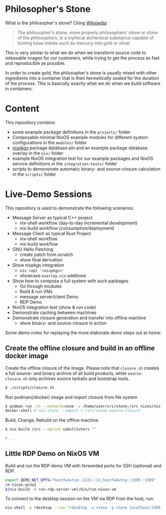 # Philosopher's Stone

What is the philosopher's stone?
Citing [Wikipedia](https://en.wikipedia.org/wiki/Philosopher%27s_stone):

> The philosopher's stone, more properly philosophers' stone or stone of the
> philosophers, is a mythical alchemical substance capable of turning base
> metals such as mercury into gold or silver.

This is very similar to what we do when we transform source code to releasable
images for our customers, while trying to get the process as fast and
reproducible as possible.

In order to create gold, the philosopher's stone is usually mixed with other
ingredients into a container that is then *hermetically sealed* for the duration
of the process.
This is basically exactly what we do when we build software in containers.

# Content

This repository contains:

- some example package definitions in the `projects/` folder
- Composable minimal NixOS example modules for different system configurations
  in the `modules/` folder
- [nixpkgs](https://github.com/nixos/nixpkgs) package database pin and an
  example package database overlay in the `nix/` folder
- example NixOS integration test for our example packages and NixOS service
  definitions in the `integration-tests/` folder
- scripts to demonstrate automatic binary- and source-closure calculation in
  the `scripts/` folder

# Live-Demo Sessions

This repository is used to demonstrate the following scenarios:

- Message Server as typical C++ project
    - nix-shell workflow (day-to-day incremental development)
    - nix-build workflow (consumption/deployment)
- Message Client as typical Rust Project
    - nix-shell workflow
    - nix-build workflow
- GNU Hello Patching
    - create patch from scratch
    - show final derivation
- Show nixpkgs integration
    - `nix repl '<nixpkgs>'`
    - showcase `overlay.nix` additions
- Show how to compose a full system with such packages
    - Go through modules
    - Build & run VMs
    - message server/client Demo
    - RDP Demo
- NixOS integration test (show & run code)
- Demonstrate caching between machines
- Demonstrate closure generation and transfer into offline machine
    - show binary- and source-closure in action

Some demo notes for replaying the more elaborate demo steps out at home:

## Create the offline closure and build in an offline docker image

Create the offline closure of the image.
Please note that `closure.sh` creates a full source- and binary archive of all
build products, while `source-closure.sh` only archives source tarballs and
bootstrap tools.

```sh
$ ./scripts/closure.sh
```

Run podman(/docker) image and import closure from file system

```sh
$ podman run -it --network=none -v /home/user/src/stone:/src nixos/nix
docker-shell # nix-store --import < /src/stone-source.closure
```

Build, Change, Rebuild on the offline machine

```sh
$ nix-build /src --option substituters ""

# ...
```

## Little RDP Demo on NixOS VM

Build and run the RDP demo VM with forwarded ports for SSH (optional) and RDP.

```sh
export QEMU_NET_OPTS="hostfwd=tcp::2221-:22,hostfwd=tcp::3389-:3389"
rm nixos.qcow2
$(nix-build -A run-rdp-server-vm)/bin/run-nixos-vm
```

To connect to the desktop session on the VM via RDP from the host, run:

```sh
nix-shell -p rdesktop --run "rdesktop -u stone -p stone localhost:3389
```
